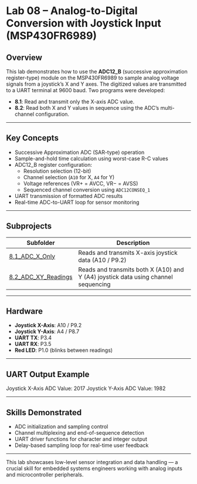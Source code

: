 # Lab 08 – Analog-to-Digital Conversion with Joystick Input (MSP430FR6989)

## Overview
This lab demonstrates how to use the **ADC12_B** (successive approximation register-type) module on the MSP430FR6989 to sample analog voltage signals from a joystick’s X and Y axes. The digitized values are transmitted to a UART terminal at 9600 baud. Two programs were developed:

- **8.1**: Read and transmit only the X-axis ADC value.
- **8.2**: Read both X and Y values in sequence using the ADC’s multi-channel configuration.

---

## Key Concepts
- Successive Approximation ADC (SAR-type) operation
- Sample-and-hold time calculation using worst-case R-C values
- ADC12_B register configuration:
  - Resolution selection (12-bit)
  - Channel selection (`A10` for X, `A4` for Y)
  - Voltage references (VR+ = AVCC, VR− = AVSS)
  - Sequenced channel conversion using `ADC12CONSEQ_1`
- UART transmission of formatted ADC results
- Real-time ADC-to-UART loop for sensor monitoring

---

## Subprojects

| Subfolder | Description |
|-----------|-------------|
| [8.1_ADC_X_Only](./8.1_ADC_X_Only/) | Reads and transmits X-axis joystick data (A10 / P9.2) |
| [8.2_ADC_XY_Readings](./8.2_ADC_XY_Readings/) | Reads and transmits both X (A10) and Y (A4) joystick data using channel sequencing |

---

## Hardware
- **Joystick X-Axis**: A10 / P9.2  
- **Joystick Y-Axis**: A4 / P8.7  
- **UART TX**: P3.4  
- **UART RX**: P3.5  
- **Red LED**: P1.0 (blinks between readings)

---

## UART Output Example
Joystick X-Axis ADC Value: 2017
Joystick Y-Axis ADC Value: 1982

---

## Skills Demonstrated
- ADC initialization and sampling control
- Channel multiplexing and end-of-sequence detection
- UART driver functions for character and integer output
- Delay-based sampling loop for real-time user feedback

---

This lab showcases low-level sensor integration and data handling — a crucial skill for embedded systems engineers working with analog inputs and microcontroller peripherals.
